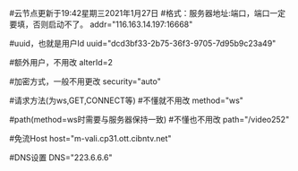 #云节点更新于19:42星期三2021年1月27日
#格式：服务器地址:端口，端口一定要填，否则启动不了。
addr="116.163.14.197:16668"

#uuid，也就是用户Id
uuid="dcd3bf33-2b75-36f3-9705-7d95b9c23a49"

#额外用户，不用改
alterId=2

#加密方式，一般不用更改
security="auto"

#请求方法(为ws,GET,CONNECT等)
#不懂就不用改
method="ws"

#path(method=ws时需要与服务器保持一致)
#不懂也不用改
path="/video252"

#免流Host
host="m-vali.cp31.ott.cibntv.net"

#DNS设置
DNS="223.6.6.6"
